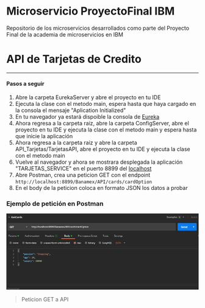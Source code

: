 

# Microservicio ProyectoFinal IBM

Repositorio de los microservicios desarrollados como parte del Proyecto Final de la academia de microservicios en IBM

# API de Tarjetas de Credito
----

#### Pasos a seguir
                
1. Abre la carpeta EurekaServer y abre el proyecto en tu IDE
2. Ejecuta la clase con el metodo main, espera hasta que haya cargado en la consola el mensaje "Aplication Initialized"
3. En tu navegador ya estará dispoible la consola de [Eureka]( http://localhost:8761 )
4. Ahora regresa a la carpeta raiz, abre la carpeta ConfigServer, abre el proyecto en tu IDE y ejecuta la clase con el metodo main y espera hasta que inicie la aplicación
5. Ahora regresa a la carpeta raiz y abre la carpeta API_Tarjetas/TarjetasAPI, abre el proyecto en tu IDE y ejecuta la clase con el metodo main
6. Vuelve al navegador y ahora se mostrara desplegada la aplicación "TARJETAS_SERVICE" en el puerto 8899 del [localhost]( http://localhost:8899 )
7. Abre Postman, crea una peticion GET con el endpoint `http://localhost:8899/Banamex/API/cards/cardOption`
8. En el body de la peticion coloca en formato JSON los datos a probar
                

### Ejemplo  de petición en Postman

![](./ReadmeImages/NuevoRequest.PNG)

> Peticion GET a API


	
